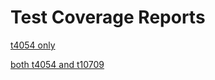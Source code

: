 # Test Coverage Reports

[t4054 only](https://klaeufer.github.io/iterator-testcoverage-scala/scoverage-report-t4054/index.html)

[both t4054 and t10709](https://klaeufer.github.io/iterator-testcoverage-scala/scoverage-report-both/index.html)
